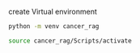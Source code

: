 create Virtual environment
```bash
python -m venv cancer_rag
```
```bash
source cancer_rag/Scripts/activate
```
